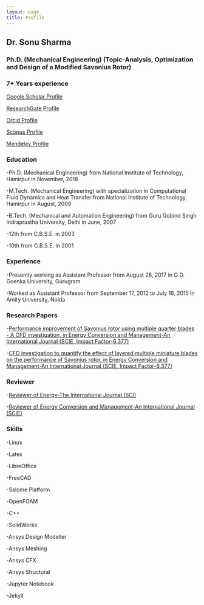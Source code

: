 ```yaml
---
layout: page
title: Profile
---
```


## Dr. Sonu Sharma
### Ph.D. (Mechanical Engineering) (Topic-Analysis, Optimization and Design of a Modified Savonius Rotor)
### 7+ Years experience

[Google Scholar Profile](https://scholar.google.com/citations?user=2DM2wSkAAAAJ)

[ResearchGate Profile](https://www.researchgate.net/profile/Sonu_Sharma20)

[Orcid Profile](https://orcid.org/0000-0002-7621-8028)

[Scopus Profile](https://www.scopus.com/authid/detail.uri?authorId=56227602900)

[Mendeley Profile](https://www.mendeley.com/profiles/sonu-sharma10/)

### Education
-Ph.D. (Mechanical Engineering) from National Institute of Technology, Hamirpur in November, 2018

-M.Tech. (Mechanical Engineering) with specialization in Computational Fluid Dynamics and Heat Transfer from National Institute of Technology, Hamirpur in August, 2009

-B.Tech. (Mechanical and Automation Engineering) from Guru Gobind Singh Indraprastha University, Delhi in June, 2007

-12th from C.B.S.E. in 2003 

-10th from C.B.S.E. in 2001

### Experience
-Presently working as Assistant Professor from August 28, 2017 in G.D. Goenka University, Gurugram

-Worked as Assistant Professor from September 17, 2012 to July 16, 2015 in Amity University, Noida

### Research Papers
-[Performance improvement of Savonius rotor using multiple quarter blades - A CFD investigation, in Energy Conversion and Management-An International Journal (SCIE, Impact Factor-6.377)](https://doi.org/10.1016/j.enconman.2016.08.087)

-[CFD investigation to quantify the effect of layered multiple miniature blades on the performance of Savonius rotor, in Energy Conversion and Management-An International Journal (SCIE, Impact Factor-6.377)](https://doi.org/10.1016/j.enconman.2017.04.059)

### Reviewer
-[Reviewer of Energy-The International Journal (SCI)](https://www.journals.elsevier.com/energy)

-[Reviewer of Energy Conversion and Management-An International Journal (SCIE)](https://www.journals.elsevier.com/energy-conversion-and-management)

### Skills
-Linux

-Latex

-LibreOffice

-FreeCAD

-Salome Platform

-OpenFOAM

-C++

-SolidWorks

-Ansys Design Modeller

-Ansys Meshing

-Ansys CFX

-Ansys Structural

-Jupyter Notebook

-Jekyll
